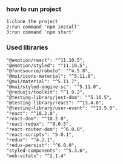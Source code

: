 ### how to run project

    1:clone the project
    2:run command 'npm install'
    3:run command 'npm start'

### Used libraries
    "@emotion/react": "^11.10.5",
    "@emotion/styled": "^11.10.5",
    "@fontsource/roboto": "^4.5.8",
    "@mui/icons-material": "^5.11.0",
    "@mui/material": "^5.11.7",
    "@mui/styled-engine-sc": "^5.11.0",
    "@reduxjs/toolkit": "^1.9.2",
    "@testing-library/jest-dom": "^5.16.5",
    "@testing-library/react": "^13.4.0",
    "@testing-library/user-event": "^13.5.0",
    "react": "^18.2.0",
    "react-dom": "^18.2.0",
    "react-redux": "^8.0.5",
    "react-router-dom": "^6.8.0",
    "react-scripts": "5.0.1",
    "redux": "^4.2.1",
    "redux-persist": "^6.0.0",
    "styled-components": "^5.3.6",
    "web-vitals": "^2.1.4"
